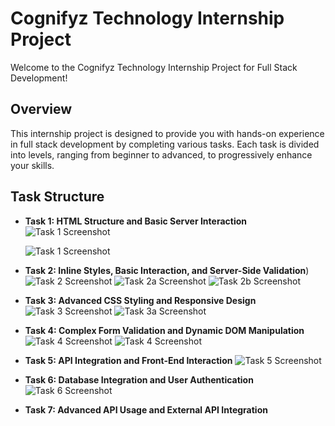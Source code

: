 # Cognifyz Technology Internship Project

Welcome to the Cognifyz Technology Internship Project for Full Stack Development!

## Overview

This internship project is designed to provide you with hands-on experience in full stack development by completing various tasks. Each task is divided into levels, ranging from beginner to advanced, to progressively enhance your skills.

## Task Structure

- **Task 1: HTML Structure and Basic Server Interaction**
  ![Task 1 Screenshot](https://github.com/Rajatkapoor01/cognifyz_internship-TASKS/blob/master/SCREENSHORT/Task1.png)
   
  ![Task 1 Screenshot](https://github.com/Rajatkapoor01/cognifyz_internship-TASKS/blob/master/SCREENSHORT/task01.png)
   
  
- **Task 2: Inline Styles, Basic Interaction, and Server-Side Validation**)
  ![Task 2 Screenshot](https://github.com/Rajatkapoor01/cognifyz_internship-TASKS/blob/master/SCREENSHORT/task2.png)
  ![Task 2a Screenshot](https://github.com/Rajatkapoor01/cognifyz_internship-TASKS/blob/master/SCREENSHORT/task2a.png)
  ![Task 2b Screenshot](https://github.com/Rajatkapoor01/cognifyz_internship-TASKS/blob/master/SCREENSHORT/task002.png)


- **Task 3: Advanced CSS Styling and Responsive Design**
  ![Task 3 Screenshot](https://github.com/Rajatkapoor01/cognifyz_internship-TASKS/blob/master/SCREENSHORT/Task3.png)
  ![Task 3a Screenshot](https://github.com/Rajatkapoor01/cognifyz_internship-TASKS/blob/master/SCREENSHORT/task003.png)


- **Task 4: Complex Form Validation and Dynamic DOM Manipulation**
  ![Task 4 Screenshot](https://github.com/Rajatkapoor01/cognifyz_internship-TASKS/blob/master/SCREENSHORT/Task004.png)
  ![Task 4 Screenshot](https://github.com/Rajatkapoor01/cognifyz_internship-TASKS/blob/master/SCREENSHORT/Task4.png)
- **Task 5: API Integration and Front-End Interaction**
  ![Task 5 Screenshot](https://github.com/Rajatkapoor01/cognifyz_internship-TASKS/blob/master/SCREENSHORT/Task5.png)

- **Task 6: Database Integration and User Authentication**
  ![Task 6 Screenshot](https://github.com/Rajatkapoor01/cognifyz_internship-TASKS/blob/master/SCREENSHORT/Task06.png)

- **Task 7: Advanced API Usage and External API Integration**
